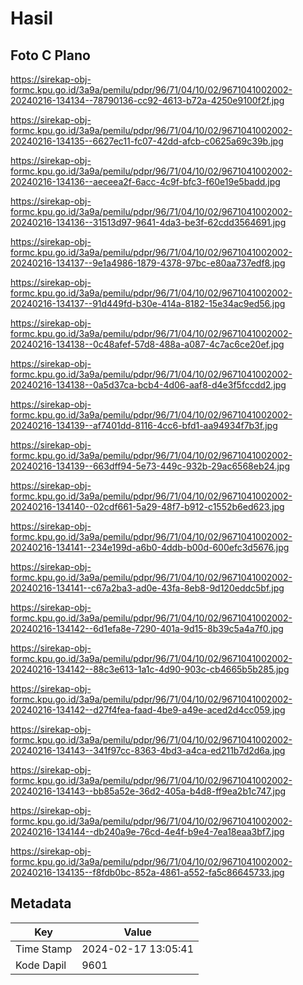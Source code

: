 # Hasil

## Foto C Plano

https://sirekap-obj-formc.kpu.go.id/3a9a/pemilu/pdpr/96/71/04/10/02/9671041002002-20240216-134134--78790136-cc92-4613-b72a-4250e9100f2f.jpg

https://sirekap-obj-formc.kpu.go.id/3a9a/pemilu/pdpr/96/71/04/10/02/9671041002002-20240216-134135--6627ec11-fc07-42dd-afcb-c0625a69c39b.jpg

https://sirekap-obj-formc.kpu.go.id/3a9a/pemilu/pdpr/96/71/04/10/02/9671041002002-20240216-134136--aeceea2f-6acc-4c9f-bfc3-f60e19e5badd.jpg

https://sirekap-obj-formc.kpu.go.id/3a9a/pemilu/pdpr/96/71/04/10/02/9671041002002-20240216-134136--31513d97-9641-4da3-be3f-62cdd3564691.jpg

https://sirekap-obj-formc.kpu.go.id/3a9a/pemilu/pdpr/96/71/04/10/02/9671041002002-20240216-134137--9e1a4986-1879-4378-97bc-e80aa737edf8.jpg

https://sirekap-obj-formc.kpu.go.id/3a9a/pemilu/pdpr/96/71/04/10/02/9671041002002-20240216-134137--91d449fd-b30e-414a-8182-15e34ac9ed56.jpg

https://sirekap-obj-formc.kpu.go.id/3a9a/pemilu/pdpr/96/71/04/10/02/9671041002002-20240216-134138--0c48afef-57d8-488a-a087-4c7ac6ce20ef.jpg

https://sirekap-obj-formc.kpu.go.id/3a9a/pemilu/pdpr/96/71/04/10/02/9671041002002-20240216-134138--0a5d37ca-bcb4-4d06-aaf8-d4e3f5fccdd2.jpg

https://sirekap-obj-formc.kpu.go.id/3a9a/pemilu/pdpr/96/71/04/10/02/9671041002002-20240216-134139--af7401dd-8116-4cc6-bfd1-aa94934f7b3f.jpg

https://sirekap-obj-formc.kpu.go.id/3a9a/pemilu/pdpr/96/71/04/10/02/9671041002002-20240216-134139--663dff94-5e73-449c-932b-29ac6568eb24.jpg

https://sirekap-obj-formc.kpu.go.id/3a9a/pemilu/pdpr/96/71/04/10/02/9671041002002-20240216-134140--02cdf661-5a29-48f7-b912-c1552b6ed623.jpg

https://sirekap-obj-formc.kpu.go.id/3a9a/pemilu/pdpr/96/71/04/10/02/9671041002002-20240216-134141--234e199d-a6b0-4ddb-b00d-600efc3d5676.jpg

https://sirekap-obj-formc.kpu.go.id/3a9a/pemilu/pdpr/96/71/04/10/02/9671041002002-20240216-134141--c67a2ba3-ad0e-43fa-8eb8-9d120eddc5bf.jpg

https://sirekap-obj-formc.kpu.go.id/3a9a/pemilu/pdpr/96/71/04/10/02/9671041002002-20240216-134142--6d1efa8e-7290-401a-9d15-8b39c5a4a7f0.jpg

https://sirekap-obj-formc.kpu.go.id/3a9a/pemilu/pdpr/96/71/04/10/02/9671041002002-20240216-134142--88c3e613-1a1c-4d90-903c-cb4665b5b285.jpg

https://sirekap-obj-formc.kpu.go.id/3a9a/pemilu/pdpr/96/71/04/10/02/9671041002002-20240216-134142--d27f4fea-faad-4be9-a49e-aced2d4cc059.jpg

https://sirekap-obj-formc.kpu.go.id/3a9a/pemilu/pdpr/96/71/04/10/02/9671041002002-20240216-134143--341f97cc-8363-4bd3-a4ca-ed211b7d2d6a.jpg

https://sirekap-obj-formc.kpu.go.id/3a9a/pemilu/pdpr/96/71/04/10/02/9671041002002-20240216-134143--bb85a52e-36d2-405a-b4d8-ff9ea2b1c747.jpg

https://sirekap-obj-formc.kpu.go.id/3a9a/pemilu/pdpr/96/71/04/10/02/9671041002002-20240216-134144--db240a9e-76cd-4e4f-b9e4-7ea18eaa3bf7.jpg

https://sirekap-obj-formc.kpu.go.id/3a9a/pemilu/pdpr/96/71/04/10/02/9671041002002-20240216-134135--f8fdb0bc-852a-4861-a552-fa5c86645733.jpg


## Metadata

| Key        | Value               |
| ---------- | ------------------- |
| Time Stamp | 2024-02-17 13:05:41 |
| Kode Dapil | 9601                |



